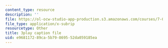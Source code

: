 ```yaml
---
content_type: resource
description: ''
file: https://ol-ocw-studio-app-production.s3.amazonaws.com/courses/7-012-introduction-to-biology-fall-2004/e968117289ca5b79869552da059185ea_rxiAQe0t-ZU.vtt
file_type: application/x-subrip
resourcetype: Other
title: 3play caption file
uid: e9681172-89ca-5b79-8695-52da059185ea
---
```

